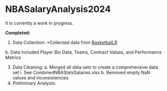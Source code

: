 # NBASalaryAnalysis2024

It is currently a work in progress.

**Completed:**

1. Data Collection: *Collected data from [BasketbalLR  ](https://www.basketball-reference.com/)

b. Data included Player Bio Data, Teams, Contract Values, and Performance Metrics
    
  3. Data Cleaning:
    a. Merged all data sets to create a comprehensive data set
      i. See CombinedNBAStatsSalaries.xlsx
    b. Removed empty NaN values and inconsistencies
  4. Preliminary Analysis:
